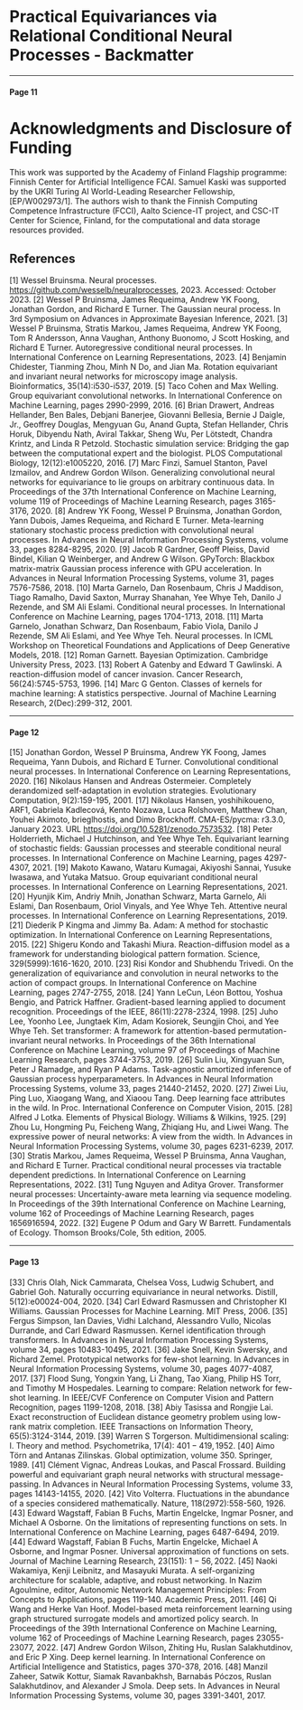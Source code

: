 # Practical Equivariances via Relational Conditional Neural Processes - Backmatter

---

#### Page 11

# Acknowledgments and Disclosure of Funding 

This work was supported by the Academy of Finland Flagship programme: Finnish Center for Artificial Intelligence FCAI. Samuel Kaski was supported by the UKRI Turing AI World-Leading Researcher Fellowship, [EP/W002973/1]. The authors wish to thank the Finnish Computing Competence Infrastructure (FCCI), Aalto Science-IT project, and CSC-IT Center for Science, Finland, for the computational and data storage resources provided.

## References

[1] Wessel Bruinsma. Neural processes. https://github.com/wesselb/neuralprocesses, 2023. Accessed: October 2023.
[2] Wessel P Bruinsma, James Requeima, Andrew YK Foong, Jonathan Gordon, and Richard E Turner. The Gaussian neural process. In 3rd Symposium on Advances in Approximate Bayesian Inference, 2021.
[3] Wessel P Bruinsma, Stratis Markou, James Requeima, Andrew YK Foong, Tom R Andersson, Anna Vaughan, Anthony Buonomo, J Scott Hosking, and Richard E Turner. Autoregressive conditional neural processes. In International Conference on Learning Representations, 2023.
[4] Benjamin Chidester, Tianming Zhou, Minh N Do, and Jian Ma. Rotation equivariant and invariant neural networks for microscopy image analysis. Bioinformatics, 35(14):i530-i537, 2019.
[5] Taco Cohen and Max Welling. Group equivariant convolutional networks. In International Conference on Machine Learning, pages 2990-2999, 2016.
[6] Brian Drawert, Andreas Hellander, Ben Bales, Debjani Banerjee, Giovanni Bellesia, Bernie J Daigle, Jr., Geoffrey Douglas, Mengyuan Gu, Anand Gupta, Stefan Hellander, Chris Horuk, Dibyendu Nath, Aviral Takkar, Sheng Wu, Per Lötstedt, Chandra Krintz, and Linda R Petzold. Stochastic simulation service: Bridging the gap between the computational expert and the biologist. PLOS Computational Biology, 12(12):e1005220, 2016.
[7] Marc Finzi, Samuel Stanton, Pavel Izmailov, and Andrew Gordon Wilson. Generalizing convolutional neural networks for equivariance to lie groups on arbitrary continuous data. In Proceedings of the 37th International Conference on Machine Learning, volume 119 of Proceedings of Machine Learning Research, pages 3165-3176, 2020.
[8] Andrew YK Foong, Wessel P Bruinsma, Jonathan Gordon, Yann Dubois, James Requeima, and Richard E Turner. Meta-learning stationary stochastic process prediction with convolutional neural processes. In Advances in Neural Information Processing Systems, volume 33, pages 8284-8295, 2020.
[9] Jacob R Gardner, Geoff Pleiss, David Bindel, Kilian Q Weinberger, and Andrew G Wilson. GPyTorch: Blackbox matrix-matrix Gaussian process inference with GPU acceleration. In Advances in Neural Information Processing Systems, volume 31, pages 7576-7586, 2018.
[10] Marta Garnelo, Dan Rosenbaum, Chris J Maddison, Tiago Ramalho, David Saxton, Murray Shanahan, Yee Whye Teh, Danilo J Rezende, and SM Ali Eslami. Conditional neural processes. In International Conference on Machine Learning, pages 1704-1713, 2018.
[11] Marta Garnelo, Jonathan Schwarz, Dan Rosenbaum, Fabio Viola, Danilo J Rezende, SM Ali Eslami, and Yee Whye Teh. Neural processes. In ICML Workshop on Theoretical Foundations and Applications of Deep Generative Models, 2018.
[12] Roman Garnett. Bayesian Optimization. Cambridge University Press, 2023.
[13] Robert A Gatenby and Edward T Gawlinski. A reaction-diffusion model of cancer invasion. Cancer Research, 56(24):5745-5753, 1996.
[14] Marc G Genton. Classes of kernels for machine learning: A statistics perspective. Journal of Machine Learning Research, 2(Dec):299-312, 2001.

---

#### Page 12

[15] Jonathan Gordon, Wessel P Bruinsma, Andrew YK Foong, James Requeima, Yann Dubois, and Richard E Turner. Convolutional conditional neural processes. In International Conference on Learning Representations, 2020.
[16] Nikolaus Hansen and Andreas Ostermeier. Completely derandomized self-adaptation in evolution strategies. Evolutionary Computation, 9(2):159-195, 2001.
[17] Nikolaus Hansen, yoshihikoueno, ARF1, Gabriela Kadlecová, Kento Nozawa, Luca Rolshoven, Matthew Chan, Youhei Akimoto, brieglhostis, and Dimo Brockhoff. CMA-ES/pycma: r3.3.0, January 2023. URL https://doi.org/10.5281/zenodo.7573532.
[18] Peter Holderrieth, Michael J Hutchinson, and Yee Whye Teh. Equivariant learning of stochastic fields: Gaussian processes and steerable conditional neural processes. In International Conference on Machine Learning, pages 4297-4307, 2021.
[19] Makoto Kawano, Wataru Kumagai, Akiyoshi Sannai, Yusuke Iwasawa, and Yutaka Matsuo. Group equivariant conditional neural processes. In International Conference on Learning Representations, 2021.
[20] Hyunjik Kim, Andriy Mnih, Jonathan Schwarz, Marta Garnelo, Ali Eslami, Dan Rosenbaum, Oriol Vinyals, and Yee Whye Teh. Attentive neural processes. In International Conference on Learning Representations, 2019.
[21] Diederik P Kingma and Jimmy Ba. Adam: A method for stochastic optimization. In International Conference on Learning Representations, 2015.
[22] Shigeru Kondo and Takashi Miura. Reaction-diffusion model as a framework for understanding biological pattern formation. Science, 329(5999):1616-1620, 2010.
[23] Risi Kondor and Shubhendu Trivedi. On the generalization of equivariance and convolution in neural networks to the action of compact groups. In International Conference on Machine Learning, pages 2747-2755, 2018.
[24] Yann LeCun, Léon Bottou, Yoshua Bengio, and Patrick Haffner. Gradient-based learning applied to document recognition. Proceedings of the IEEE, 86(11):2278-2324, 1998.
[25] Juho Lee, Yoonho Lee, Jungtaek Kim, Adam Kosiorek, Seungjin Choi, and Yee Whye Teh. Set transformer: A framework for attention-based permutation-invariant neural networks. In Proceedings of the 36th International Conference on Machine Learning, volume 97 of Proceedings of Machine Learning Research, pages 3744-3753, 2019.
[26] Sulin Liu, Xingyuan Sun, Peter J Ramadge, and Ryan P Adams. Task-agnostic amortized inference of Gaussian process hyperparameters. In Advances in Neural Information Processing Systems, volume 33, pages 21440-21452, 2020.
[27] Ziwei Liu, Ping Luo, Xiaogang Wang, and Xiaoou Tang. Deep learning face attributes in the wild. In Proc. International Conference on Computer Vision, 2015.
[28] Alfred J Lotka. Elements of Physical Biology. Williams \& Wilkins, 1925.
[29] Zhou Lu, Hongming Pu, Feicheng Wang, Zhiqiang Hu, and Liwei Wang. The expressive power of neural networks: A view from the width. In Advances in Neural Information Processing Systems, volume 30, pages 6231-6239, 2017.
[30] Stratis Markou, James Requeima, Wessel P Bruinsma, Anna Vaughan, and Richard E Turner. Practical conditional neural processes via tractable dependent predictions. In International Conference on Learning Representations, 2022.
[31] Tung Nguyen and Aditya Grover. Transformer neural processes: Uncertainty-aware meta learning via sequence modeling. In Proceedings of the 39th International Conference on Machine Learning, volume 162 of Proceedings of Machine Learning Research, pages 1656916594, 2022.
[32] Eugene P Odum and Gary W Barrett. Fundamentals of Ecology. Thomson Brooks/Cole, 5th edition, 2005.

---

#### Page 13

[33] Chris Olah, Nick Cammarata, Chelsea Voss, Ludwig Schubert, and Gabriel Goh. Naturally occurring equivariance in neural networks. Distill, 5(12):e00024-004, 2020.
[34] Carl Edward Rasmussen and Christopher KI Williams. Gaussian Processes for Machine Learning. MIT Press, 2006.
[35] Fergus Simpson, Ian Davies, Vidhi Lalchand, Alessandro Vullo, Nicolas Durrande, and Carl Edward Rasmussen. Kernel identification through transformers. In Advances in Neural Information Processing Systems, volume 34, pages 10483-10495, 2021.
[36] Jake Snell, Kevin Swersky, and Richard Zemel. Prototypical networks for few-shot learning. In Advances in Neural Information Processing Systems, volume 30, pages 4077-4087, 2017.
[37] Flood Sung, Yongxin Yang, Li Zhang, Tao Xiang, Philip HS Torr, and Timothy M Hospedales. Learning to compare: Relation network for few-shot learning. In IEEE/CVF Conference on Computer Vision and Pattern Recognition, pages 1199-1208, 2018.
[38] Abiy Tasissa and Rongjie Lai. Exact reconstruction of Euclidean distance geometry problem using low-rank matrix completion. IEEE Transactions on Information Theory, 65(5):3124-3144, 2019.
[39] Warren S Torgerson. Multidimensional scaling: I. Theory and method. Psychometrika, 17(4): $401-419,1952$.
[40] Aimo Törn and Antanas Zilinskas. Global optimization, volume 350. Springer, 1989.
[41] Clément Vignac, Andreas Loukas, and Pascal Frossard. Building powerful and equivariant graph neural networks with structural message-passing. In Advances in Neural Information Processing Systems, volume 33, pages 14143-14155, 2020.
[42] Vito Volterra. Fluctuations in the abundance of a species considered mathematically. Nature, 118(2972):558-560, 1926.
[43] Edward Wagstaff, Fabian B Fuchs, Martin Engelcke, Ingmar Posner, and Michael A Osborne. On the limitations of representing functions on sets. In International Conference on Machine Learning, pages 6487-6494, 2019.
[44] Edward Wagstaff, Fabian B Fuchs, Martin Engelcke, Michael A Osborne, and Ingmar Posner. Universal approximation of functions on sets. Journal of Machine Learning Research, 23(151): $1-56,2022$.
[45] Naoki Wakamiya, Kenji Leibnitz, and Masayuki Murata. A self-organizing architecture for scalable, adaptive, and robust networking. In Nazim Agoulmine, editor, Autonomic Network Management Principles: From Concepts to Applications, pages 119-140. Academic Press, 2011.
[46] Qi Wang and Herke Van Hoof. Model-based meta reinforcement learning using graph structured surrogate models and amortized policy search. In Proceedings of the 39th International Conference on Machine Learning, volume 162 of Proceedings of Machine Learning Research, pages 23055-23077, 2022.
[47] Andrew Gordon Wilson, Zhiting Hu, Ruslan Salakhutdinov, and Eric P Xing. Deep kernel learning. In International Conference on Artificial Intelligence and Statistics, pages 370-378, 2016.
[48] Manzil Zaheer, Satwik Kottur, Siamak Ravanbakhsh, Barnabás Póczos, Ruslan Salakhutdinov, and Alexander J Smola. Deep sets. In Advances in Neural Information Processing Systems, volume 30, pages 3391-3401, 2017.